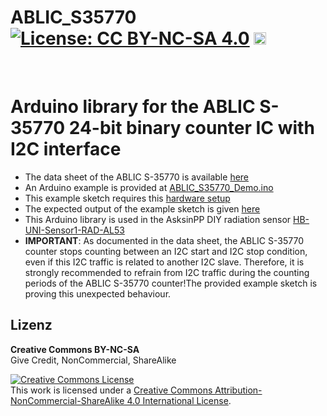 
# ABLIC_S35770 [![License: CC BY-NC-SA 4.0](https://img.shields.io/badge/License-CC%20BY--NC--SA%204.0-lightgrey.svg)](https://creativecommons.org/licenses/by-nc-sa/4.0/)  <a href='https://ko-fi.com/FUEL4EP' target='_blank'><img height='20' style='border:0px;height:20px;' src='https://cdn.ko-fi.com/cdn/kofi1.png?v=2' border='0' alt='Buy Me a Coffee at ko-fi.com' /></a>
<br/>

# Arduino library for the ABLIC S-35770 24-bit binary counter IC with I2C interface

- The data sheet of the ABLIC S-35770 is available [here](https://www.ablic.com/en/doc/datasheet/counter_ic/S35770_I_E.pdf)
- An Arduino example is provided at [ABLIC_S35770_Demo.ino](./ABLIC_S35770_Demo/ABLIC_S35770_Demo.ino)
- This example sketch requires this [hardware setup](./ABLIC_S35770_Demo/Hardware_setup_for_example_sketch.png)
- The expected output of the example sketch is given [here](./ABLIC_S35770_Demo/Expected_output_of_serial_monitor)
- This Arduino library is used in the AsksinPP DIY radiation sensor [HB-UNI-Sensor1-RAD-AL53](../../sketches/HB-UNI-Sensor1-RAD-AL53/README.md)
- **IMPORTANT**: As documented in the data sheet, the ABLIC S-35770 counter stops counting between an I2C start and I2C stop condition, even if this I2C traffic is related to another I2C slave. Therefore, it is strongly recommended to refrain from I2C traffic during the counting periods of the ABLIC S-35770 counter!The provided example sketch is proving this unexpected behaviour.


## Lizenz

**Creative Commons BY-NC-SA**<br>
Give Credit, NonCommercial, ShareAlike

<a rel="license" href="http://creativecommons.org/licenses/by-nc-sa/4.0/"><img alt="Creative Commons License" style="border-width:0" src="https://i.creativecommons.org/l/by-nc-sa/4.0/88x31.png" /></a><br />This work is licensed under a <a rel="license" href="http://creativecommons.org/licenses/by-nc-sa/4.0/">Creative Commons Attribution-NonCommercial-ShareAlike 4.0 International License</a>.
